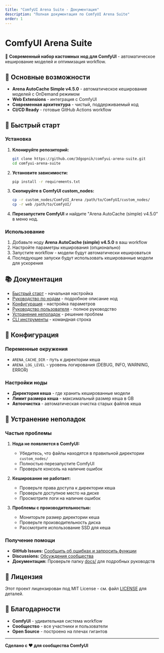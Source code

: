 ```yaml
---
title: "ComfyUI Arena Suite - Документация"
description: "Полная документация по ComfyUI Arena Suite"
order: 1
---
```


# ComfyUI Arena Suite

🚀 **Современный набор кастомных нод для ComfyUI** - автоматическое кеширование моделей и оптимизация workflow.

## 🎯 Основные возможности

- **Arena AutoCache Simple v4.5.0** - автоматическое кеширование моделей с OnDemand режимом
- **Web Extensions** - интеграция с ComfyUI
- **Современная архитектура** - чистый, поддерживаемый код
- **CI/CD Ready** - готовые GitHub Actions workflow

## 🚀 Быстрый старт

### Установка

1. **Клонируйте репозиторий:**
   ```bash
   git clone https://github.com/3dgopnik/comfyui-arena-suite.git
   cd comfyui-arena-suite
   ```

2. **Установите зависимости:**
   ```bash
   pip install -r requirements.txt
   ```

3. **Скопируйте в ComfyUI custom_nodes:**
   ```bash
   cp -r custom_nodes/ComfyUI_Arena /path/to/ComfyUI/custom_nodes/
   cp -r web /path/to/ComfyUI/
   ```

4. **Перезапустите ComfyUI** и найдите "Arena AutoCache (simple) v4.5.0" в меню нод.

### Использование

1. Добавьте ноду **Arena AutoCache (simple) v4.5.0** в ваш workflow
2. Настройте параметры кеширования (опционально)
3. Запустите workflow - модели будут автоматически кешироваться
4. Последующие запуски будут использовать кешированные модели для ускорения

## 📚 Документация

- [Быстрый старт](quickstart.md) - начальная настройка
- [Руководство по нодам](nodes.md) - подробное описание нод
- [Конфигурация](config.md) - настройка параметров
- [Руководство пользователя](manual.md) - полное руководство
- [Устранение неполадок](troubleshooting.md) - решение проблем
- [CLI инструменты](cli.md) - командная строка

## 🔧 Конфигурация

### Переменные окружения

- `ARENA_CACHE_DIR` - путь к директории кеша
- `ARENA_LOG_LEVEL` - уровень логирования (DEBUG, INFO, WARNING, ERROR)

### Настройки ноды

- **Директория кеша** - где хранить кешированные модели
- **Лимит размера кеша** - максимальный размер кеша в GB
- **Автоочистка** - автоматическая очистка старых файлов кеша

## 🐛 Устранение неполадок

### Частые проблемы

1. **Нода не появляется в ComfyUI:**
   - Убедитесь, что файлы находятся в правильной директории `custom_nodes/`
   - Полностью перезапустите ComfyUI
   - Проверьте консоль на наличие ошибок

2. **Кеширование не работает:**
   - Проверьте права доступа к директории кеша
   - Проверьте доступное место на диске
   - Просмотрите логи на наличие ошибок

3. **Проблемы с производительностью:**
   - Мониторьте размер директории кеша
   - Проверьте производительность диска
   - Рассмотрите использование SSD для кеша

### Получение помощи

- **GitHub Issues:** [Сообщить об ошибках и запросить функции](https://github.com/3dgopnik/comfyui-arena-suite/issues)
- **Discussions:** [Обсуждения сообщества](https://github.com/3dgopnik/comfyui-arena-suite/discussions)
- **Документация:** Проверьте папку [docs/](../) для подробных руководств

## 📄 Лицензия

Этот проект лицензирован под MIT License - см. файл [LICENSE](../../LICENSE) для деталей.

## 🙏 Благодарности

- **ComfyUI** - удивительная система workflow
- **Сообщество** - все участники и пользователи
- **Open Source** - построено на плечах гигантов

---

**Сделано с ❤️ для сообщества ComfyUI**